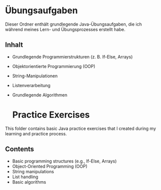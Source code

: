 # Übungsaufgaben
Dieser Ordner enthält grundlegende Java-Übungsaufgaben, die ich während meines Lern- und Übungsprozesses erstellt habe.

## Inhalt
- Grundlegende Programmierstrukturen (z. B. If-Else, Arrays)
- Objektorientierte Programmierung (OOP)
- String-Manipulationen
- Listenverarbeitung
- Grundlegende Algorithmen

  # Practice Exercises
This folder contains basic Java practice exercises that I created during my learning and practice process.

## Contents
- Basic programming structures (e.g., If-Else, Arrays)
- Object-Oriented Programming (OOP)
- String manipulations
- List handling
- Basic algorithms
